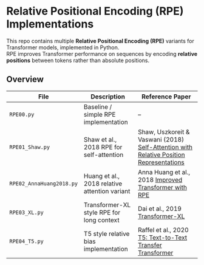 # Relative Positional Encoding (RPE) Implementations

This repo contains multiple **Relative Positional Encoding (RPE)** variants for Transformer models, implemented in Python.  
RPE improves Transformer performance on sequences by encoding **relative positions** between tokens rather than absolute positions.


## Overview
| File | Description | Reference Paper |
|------|-------------|----------------|
| `RPE00.py` | Baseline / simple RPE implementation | – |
| `RPE01_Shaw.py` | Shaw et al., 2018 RPE for self-attention | Shaw, Uszkoreit & Vaswani (2018) [Self-Attention with Relative Position Representations](https://arxiv.org/abs/1803.02155) |
| `RPE02_AnnaHuang2018.py` | Huang et al., 2018 relative attention variant | Anna Huang et al., 2018 [Improved Transformer with RPE](https://arxiv.org/abs/1805.08318) |
| `RPE03_XL.py` | Transformer-XL style RPE for long context | Dai et al., 2019 [Transformer-XL](https://arxiv.org/abs/1901.02860) |
| `RPE04_T5.py` | T5 style relative bias implementation | Raffel et al., 2020 [T5: Text-to-Text Transfer Transformer](https://arxiv.org/abs/1910.10683) |
